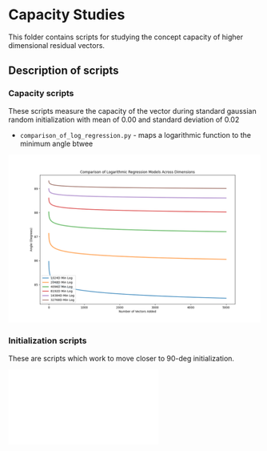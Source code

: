 # Capacity Studies

This folder contains scripts for studying the concept capacity of higher
dimensional residual vectors.

##  Description of scripts

### Capacity scripts

These scripts measure the capacity of the vector during standard gaussian random
initialization with mean of 0.00 and standard deviation of 0.02

- `comparison_of_log_regression.py` - maps a logarithmic function to the
  minimum angle btwee

![image](./images/angle_distribution_log_comparison.png)

### Initialization scripts

These are scripts which work to move closer to 90-deg initialization.

![Sphere Packing on an \(n\)-Sphere with Shadow Vectors](README_Hypersphere_Packing.md)
